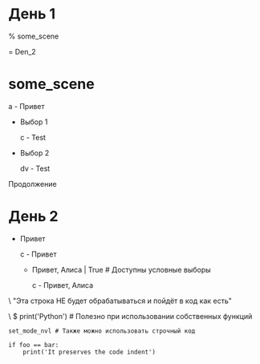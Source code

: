 # День 1

% some_scene

= Den_2

# some_scene

а - Привет

- Выбор 1

  с - Test

- Выбор 2

  dv - Test

Продолжение

# День 2

- Привет

  с - Привет

  - Привет, Алиса | True # Доступны условные выборы

    с - Привет, Алиса

\ "Эта строка НЕ будет обрабатываться и пойдёт в код как есть"

\ $ print('Python') # Полезно при использовании собственных функций

<!-- В случае со строчным кодом, строчный комментарий должен находится в элементе строчного кода как показано ниже -->

`set_mode_nvl # Также можно использовать строчный код`

```
if foo == bar:
    print('It preserves the code indent')
```
